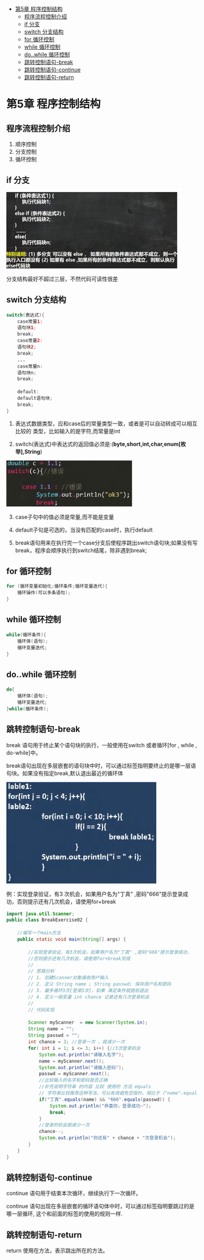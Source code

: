 - [第5章 程序控制结构](#第5章-程序控制结构)
	- [程序流程控制介绍](#程序流程控制介绍)
	- [if 分支](#if-分支)
	- [switch 分支结构](#switch-分支结构)
	- [for 循环控制](#for-循环控制)
	- [while 循环控制](#while-循环控制)
	- [do..while 循环控制](#dowhile-循环控制)
	- [跳转控制语句-break](#跳转控制语句-break)
	- [跳转控制语句-continue](#跳转控制语句-continue)
	- [跳转控制语句-return](#跳转控制语句-return)


# 第5章 程序控制结构

## 程序流程控制介绍

1) 顺序控制
2) 分支控制
3) 循环控制

## if 分支

![](https://raw.githubusercontent.com/timerring/scratchpad2023/main/2023/04/11-19-21-29-1681212087.png)

分支结构最好不超过三层，不然代码可读性很差

## switch 分支结构

```java
switch(表达式){
    case常量1:
    语句块1;
    break;
    case常量2:
    语句块2;
    break;
    ...
    case常量n:
    语句块n;
    break;

    default:
    default语句块;
    break;
}
```

1. 表达式数据类型，应和case后的常量类型一致，或者是可以自动转成可以相互比较的
   类型，比如输入的是字符,而常量是int

2. switch(表达式)中表达式的返回值必须是:(**byte,short,int,char,enum[枚举],String**)

![](https://raw.githubusercontent.com/timerring/scratchpad2023/main/2023/04/11-19-28-46-1681212525.png)

3. case子句中的值必须是常量,而不能是变量

4. default子句是可选的，当没有匹配的case时，执行default

5. break语句用来在执行完一个case分支后使程序跳出switch语句块;如果没有写break，程序会顺序执行到switch结尾，除非遇到break;

## for 循环控制

```java
for (循环变量初始化;循环条件;循环变量迭代){
    循环操作(可以多条语句);
}
```

## while 循环控制

```java
while(循环条件){
    循环体(语句);
    循环变量迭代;
}
```

## do..while 循环控制

```java
do{
    循环体(语句);
    循环变量迭代;
}while(循环条件);
```

## 跳转控制语句-break

break 语句用于终止某个语句块的执行，一般使用在switch 或者循环[for , while , do-while]中。

break语句出现在多层嵌套的语句块中时，可以通过标签指明要终止的是哪一层语句块。如果没有指定break,默认退出最近的循环体

![](https://raw.githubusercontent.com/timerring/scratchpad2023/main/2023/04/11-19-39-30-1681213168.png)

例：实现登录验证，有3 次机会，如果用户名为"丁真" ,密码"666"提示登录成功，否则提示还有几次机会，请使用for+break

```java
import java.util.Scanner;
public class BreakExercise02 { 

	//编写一个main方法
	public static void main(String[] args) {

		//实现登录验证，有3次机会，如果用户名为"丁真" ,密码"666"提示登录成功，
		//否则提示还有几次机会，请使用for+break完成
		//
		// 思路分析
		// 1. 创建Scanner对象接收用户输入  
		// 2. 定义 String name ; String passwd; 保存用户名和密码
		// 3. 最多循环3次[登录3次]，如果 满足条件就提前退出
		// 4. 定义一般变量 int chance 记录还有几次登录机会
		// 
		// 代码实现
		
		Scanner myScanner  = new Scanner(System.in);
		String name = "";
		String passwd = "";
		int chance = 3; //登录一次 ，就减少一次
		for( int i = 1; i <= 3; i++) {//3次登录机会
			System.out.println("请输入名字");
			name = myScanner.next();
			System.out.println("请输入密码");
			passwd = myScanner.next();
			//比较输入的名字和密码是否正确
			//补充说明字符串 的内容 比较 使用的 方法 equals
            // 字符串比较推荐这种写法，可以有效避免空指针。相比于（"name".equals(丁真)）
			if("丁真".equals(name) && "666".equals(passwd)) {
				System.out.println("恭喜你，登录成功~");
				break;
			}
			//登录的机会就减少一次
			chance--;
			System.out.println("你还有" + chance + "次登录机会");
		}
	}
}
```

## 跳转控制语句-continue

continue 语句用于结束本次循环，继续执行下一次循环。

continue 语句出现在多层嵌套的循环语句体中时，可以通过标签指明要跳过的是哪一层循环, 这个和前面的标签的使用的规则一样.

## 跳转控制语句-return

return 使用在方法，表示跳出所在的方法。
